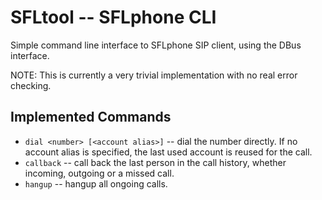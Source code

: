 
SFLtool -- SFLphone CLI
=======================

Simple command line interface to SFLphone SIP client, using the DBus
interface.

NOTE: This is currently a very trivial implementation with no real
error checking.


## Implemented Commands

 * `dial <number> [<account alias>]` -- dial the number directly. If no
account alias is specified, the last used account is reused for the call.
 * `callback` -- call back the last person in the call history, whether
 incoming, outgoing or a missed call.
 * `hangup` -- hangup all ongoing calls.
